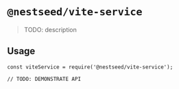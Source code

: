 # `@nestseed/vite-service`

> TODO: description

## Usage

```
const viteService = require('@nestseed/vite-service');

// TODO: DEMONSTRATE API
```
